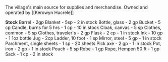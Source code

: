 The village's main source for supplies and merchandise.
Owned and operated by [[Kerowyn Hucrele]]


**Stock**
Barrel - 2gp 
Blanket - 5sp - 2 in stock
Bottle, glass - 2 gp
Bucket - 5 cp 
Candle, burns for 5 hrs - 1 cp - 10 in stock
Cloak, canvas - 5 sp
Clothes, common - 5 sp
Clothes, traveler's - 2 gp
Flask - 2 cp - 1 in stock
Ink - 10 gp - 1 1oz bottle
Jug - 2cp
Ladder, 10 foot - 1 sp
Mirror, steel - 5 gp - 1 in stock
Parchment, single sheets - 1 sp - 20 sheets
Pick axe - 2 gp - 1 in stock
Pot, iron - 2 gp - 1 in stock
Pouch - 5 sp
Robe - 1 gp
Rope, Hempen 50 ft - 1 gp
Sack - 1 cp - 2 in stock

